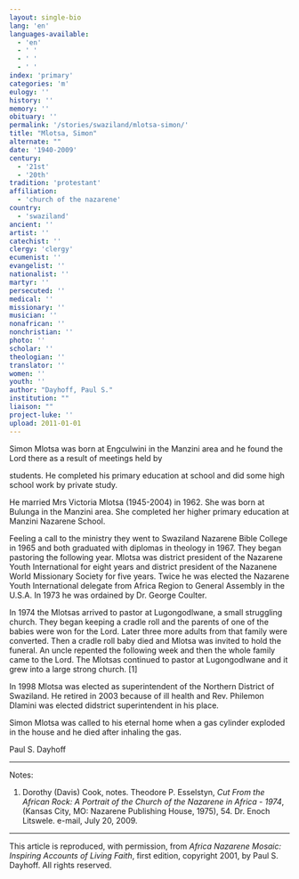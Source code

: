 ```yaml
---
layout: single-bio
lang: 'en'
languages-available:
  - 'en'
  - ' '
  - ' '
  - ' '
index: 'primary'
categories: 'm'
eulogy: ''
history: ''
memory: ''
obituary: ''
permalink: '/stories/swaziland/mlotsa-simon/'
title: "Mlotsa, Simon"
alternate: ""
date: '1940-2009'
century:
  - '21st'
  - '20th'
tradition: 'protestant'
affiliation:
  - 'church of the nazarene'
country:
  - 'swaziland'
ancient: ''
artist: ''
catechist: ''
clergy: 'clergy'
ecumenist: ''
evangelist: ''
nationalist: ''
martyr: ''
persecuted: ''
medical: ''
missionary: ''
musician: ''
nonafrican: ''
nonchristian: ''
photo: ''
scholar: ''
theologian: ''
translator: ''
women: ''
youth: ''
author: "Dayhoff, Paul S."
institution: ""
liaison: ""
project-luke: ''
upload: 2011-01-01
---
```




Simon Mlotsa was born at
Engculwini in the
Manzini area and he found the Lord there as a result of meetings held by

students. He completed his primary education at school and did some high
school
work by private study.

He married Mrs Victoria Mlotsa (1945-2004)
in
1962. She was born at Bulunga in the Manzini area. She completed her
higher
primary education at Manzini Nazarene School.

Feeling a call to
the
ministry they went to Swaziland Nazarene Bible College in 1965 and both
graduated with diplomas in theology in 1967. They began pastoring the
following
year. Mlotsa was district president of the Nazarene Youth International
for
eight years and district president of the Nazanene World Missionary
Society for
five years. Twice he was elected the Nazarene Youth International delegate from Africa Region
to
General Assembly in the U.S.A. In 1973 he was ordained by Dr. George
Coulter.

In 1974 the Mlotsas arrived to pastor at Lugongodlwane,
a small
struggling church. They began keeping a cradle roll and the parents of
one of
the babies were won for the Lord. Later three more adults from that
family were
converted. Then a cradle roll baby died and Mlotsa was invited to
hold
the funeral. An uncle repented the following week and then the whole
family came
to the Lord. The Mlotsas continued to pastor at Lugongodlwane and it
grew into a
large strong church. [1]

In 1998 Mlotsa was elected as superintendent
of the
Northern District of Swaziland. He retired in 2003 because of ill health
and
Rev. Philemon Dlamini was elected didstrict superintendent in his place.

Simon Mlotsa
was
called to his eternal home when a gas cylinder exploded in the house and
he died
after inhaling the gas.

Paul S. Dayhoff

---

Notes:

1. Dorothy (Davis) Cook, notes. Theodore P. Esselstyn, *Cut From the African Rock: A Portrait of the Church of the Nazarene in Africa - 1974*, (Kansas City, MO: Nazarene Publishing House, 1975), 54. Dr. Enoch Litswele. e-mail, July 20, 2009.

---

This article is reproduced, with permission, from
*Africa
Nazarene Mosaic: Inspiring Accounts of Living Faith*, first edition,
copyright 2001, by Paul S. Dayhoff. All rights reserved.
